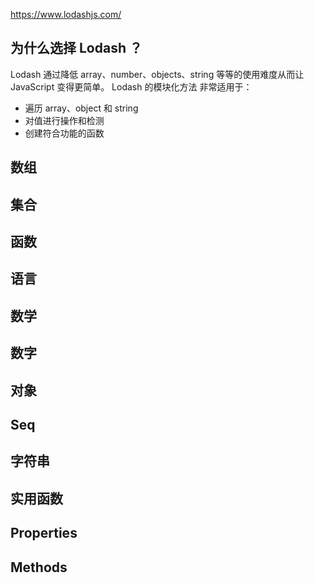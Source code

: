 https://www.lodashjs.com/

## 为什么选择 Lodash ？

Lodash 通过降低 array、number、objects、string 等等的使用难度从而让 JavaScript 变得更简单。 Lodash 的模块化方法 非常适用于：

- 遍历 array、object 和 string
- 对值进行操作和检测
- 创建符合功能的函数

## 数组



## 集合



## 函数



## 语言



## 数学



## 数字



## 对象



## Seq



## 字符串



## 实用函数



## Properties



## Methods

